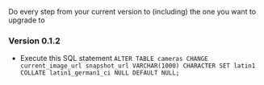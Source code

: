 Do every step from your current version to (including) the one you want to upgrade to

### Version 0.1.2
* Execute this SQL statement
	`ALTER TABLE cameras CHANGE current_image_url snapshot_url VARCHAR(1000) CHARACTER SET latin1 COLLATE latin1_german1_ci NULL DEFAULT NULL;`